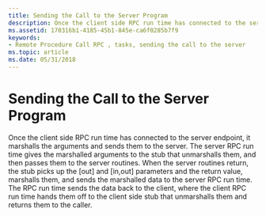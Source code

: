 ```yaml
---
title: Sending the Call to the Server Program
description: Once the client side RPC run time has connected to the server endpoint, it marshalls the arguments and sends them to the server.
ms.assetid: 170316b1-4185-45b1-845e-ca6f0285b7f9
keywords:
- Remote Procedure Call RPC , tasks, sending the call to the server
ms.topic: article
ms.date: 05/31/2018
---
```


# Sending the Call to the Server Program

Once the client side RPC run time has connected to the server endpoint, it marshalls the arguments and sends them to the server. The server RPC run time gives the marshalled arguments to the stub that unmarshalls them, and then passes them to the server routines. When the server routines return, the stub picks up the \[out\] and \[in,out\] parameters and the return value, marshalls them, and sends the marshalled data to the server RPC run time. The RPC run time sends the data back to the client, where the client RPC run time hands them off to the client side stub that unmarshalls them and returns them to the caller.

 

 




